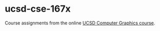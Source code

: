 # ucsd-cse-167x

Course assignments from the online [UCSD Computer Graphics course](https://learning.edx.org/course/course-v1:UCSanDiegoX+CSE167x+2T2018/home).